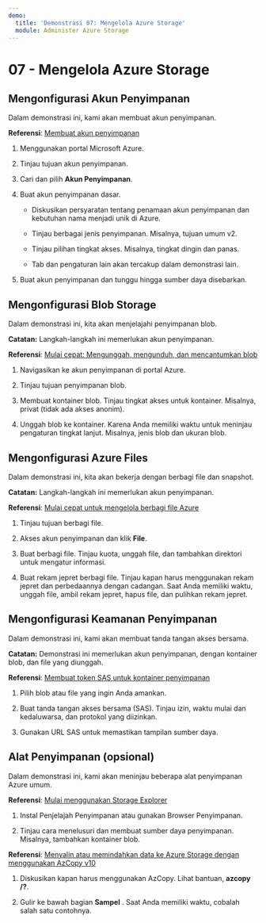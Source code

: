 ```yaml
---
demo:
  title: 'Demonstrasi 07: Mengelola Azure Storage'
  module: Administer Azure Storage
---
```



# 07 - Mengelola Azure Storage

## Mengonfigurasi Akun Penyimpanan

Dalam demonstrasi ini, kami akan membuat akun penyimpanan.

**Referensi**: [Membuat akun penyimpanan](https://docs.microsoft.com/azure/storage/common/storage-account-create?tabs=azure-portal)

1. Menggunakan portal Microsoft Azure.

1. Tinjau tujuan akun penyimpanan. 
   
1. Cari dan pilih **Akun Penyimpanan**. 
 
1. Buat akun penyimpanan dasar. 

    - Diskusikan persyaratan tentang penamaan akun penyimpanan dan kebutuhan nama menjadi unik di Azure. 

    - Tinjau berbagai jenis penyimpanan. Misalnya, tujuan umum v2. 

    - Tinjau pilihan tingkat akses. Misalnya, tingkat dingin dan panas. 

    - Tab dan pengaturan lain akan tercakup dalam demonstrasi lain. 

1. Buat akun penyimpanan dan tunggu hingga sumber daya disebarkan. 


## Mengonfigurasi Blob Storage

Dalam demonstrasi ini, kita akan menjelajahi penyimpanan blob.

**Catatan:** Langkah-langkah ini memerlukan akun penyimpanan.

**Referensi**: [Mulai cepat: Mengunggah, mengunduh, dan mencantumkan blob](https://docs.microsoft.com/azure/storage/blobs/storage-quickstart-blobs-portal)

1. Navigasikan ke akun penyimpanan di portal Azure.

1. Tinjau tujuan penyimpanan blob. 

1. Membuat kontainer blob. Tinjau tingkat akses untuk kontainer. Misalnya, privat (tidak ada akses anonim). 

1. Unggah blob ke kontainer. Karena Anda memiliki waktu untuk meninjau pengaturan tingkat lanjut. Misalnya, jenis blob dan ukuran blob. 

## Mengonfigurasi Azure Files 

Dalam demonstrasi ini, kita akan bekerja dengan berbagi file dan snapshot.

**Catatan:** Langkah-langkah ini memerlukan akun penyimpanan.

**Referensi**: [Mulai cepat untuk mengelola berbagi file Azure](https://docs.microsoft.com/azure/storage/files/storage-how-to-use-files-portal?tabs=azure-portal)

1. Tinjau tujuan berbagi file. 

1. Akses akun penyimpanan dan klik **File**.

1. Buat berbagi file. Tinjau kuota, unggah file, dan tambahkan direktori untuk mengatur informasi. 

1. Buat rekam jepret berbagi file. Tinjau kapan harus menggunakan rekam jepret dan perbedaannya dengan cadangan. Saat Anda memiliki waktu, unggah file, ambil rekam jepret, hapus file, dan pulihkan rekam jepret. 


## Mengonfigurasi Keamanan Penyimpanan

Dalam demonstrasi ini, kami akan membuat tanda tangan akses bersama.

**Catatan:** Demonstrasi ini memerlukan akun penyimpanan, dengan kontainer blob, dan file yang diunggah.

**Referensi**: [Membuat token SAS untuk kontainer penyimpanan](https://learn.microsoft.com/azure/applied-ai-services/form-recognizer/create-sas-tokens?source=recommendations&view=form-recog-3.0.0)

1. Pilih blob atau file yang ingin Anda amankan. 

1. Buat tanda tangan akses bersama (SAS). Tinjau izin, waktu mulai dan kedaluwarsa, dan protokol yang diizinkan.

1. Gunakan URL SAS untuk memastikan tampilan sumber daya. 


## Alat Penyimpanan (opsional)

Dalam demonstrasi ini, kami akan meninjau beberapa alat penyimpanan Azure umum. 

**Referensi**: [Mulai menggunakan Storage Explorer](https://docs.microsoft.com/azure/vs-azure-tools-storage-manage-with-storage-explorer?tabs=windows)

1. Instal Penjelajah Penyimpanan atau gunakan Browser Penyimpanan.

1. Tinjau cara menelusuri dan membuat sumber daya penyimpanan. Misalnya, tambahkan kontainer blob. 

**Referensi**: [Menyalin atau memindahkan data ke Azure Storage dengan menggunakan AzCopy v10](https://docs.microsoft.com/azure/storage/common/storage-use-azcopy-v10?toc=/azure/storage/files/toc.json)

1. Diskusikan kapan harus menggunakan AzCopy. Lihat bantuan, **azcopy /?**.

1. Gulir ke bawah bagian **Sampel** . Saat Anda memiliki waktu, cobalah salah satu contohnya. 
    



